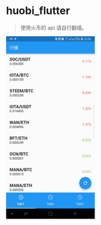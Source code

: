 # huobi_flutter

> 使用火币的 api 请自行翻墙。

<img height="500" src="https://raw.githubusercontent.com/donglua/huobi_flutter/master/screenshot.jpeg" />
